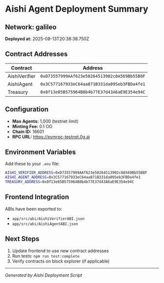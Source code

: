 # Aishi Agent Deployment Summary

## Network: galileo
**Deployed at:** 2025-08-13T20:38:38.750Z

## Contract Addresses

| Contract | Address |
|----------|---------|
| AishiVerifier | `0xD73557999AAf623e58264513902c0A569Bb55B8F` |
| AishiAgent | `0x3C577167933eC64aa871B331da095eb3FBDa4fe1` |
| Treasury | `0x0f13e85B575964B8b4b77E37d43A6aE9E354e94C` |

## Configuration

- **Max Agents:** 1,000 (testnet limit)
- **Minting Fee:** 0.1 OG
- **Chain ID:** 16601
- **RPC URL:** https://evmrpc-testnet.0g.ai

## Environment Variables

Add these to your `.env` file:

```bash
AISHI_VERIFIER_ADDRESS=0xD73557999AAf623e58264513902c0A569Bb55B8F
AISHI_AGENT_ADDRESS=0x3C577167933eC64aa871B331da095eb3FBDa4fe1
TREASURY_ADDRESS=0x0f13e85B575964B8b4b77E37d43A6aE9E354e94C
```

## Frontend Integration

ABIs have been exported to:
- `app/src/abi/AishiVerifierABI.json`
- `app/src/abi/AishiAgentABI.json`

## Next Steps

1. Update frontend to use new contract addresses
2. Run tests: `npm run test:complete`
3. Verify contracts on block explorer (if applicable)

---
*Generated by Aishi Deployment Script*
